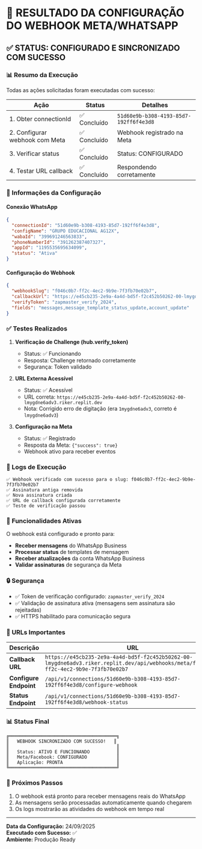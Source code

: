 # 🎉 RESULTADO DA CONFIGURAÇÃO DO WEBHOOK META/WHATSAPP

## ✅ STATUS: CONFIGURADO E SINCRONIZADO COM SUCESSO

### 📊 Resumo da Execução

Todas as ações solicitadas foram executadas com sucesso:

| Ação | Status | Detalhes |
|------|--------|----------|
| 1. Obter connectionId | ✅ Concluído | `51d60e9b-b308-4193-85d7-192ff6f4e3d8` |
| 2. Configurar webhook com Meta | ✅ Concluído | Webhook registrado na Meta |
| 3. Verificar status | ✅ Concluído | Status: CONFIGURADO |
| 4. Testar URL callback | ✅ Concluído | Respondendo corretamente |

### 🔑 Informações da Configuração

#### **Conexão WhatsApp**
```json
{
  "connectionId": "51d60e9b-b308-4193-85d7-192ff6f4e3d8",
  "configName": "GRUPO EDUCACIONAL AG12X",
  "wabaId": "399691246563833",
  "phoneNumberId": "391262387407327",
  "appId": "1195535695634099",
  "status": "Ativa"
}
```

#### **Configuração do Webhook**
```json
{
  "webhookSlug": "f046c0b7-ff2c-4ec2-9b9e-7f3fb70e02b7",
  "callbackUrl": "https://e45cb235-2e9a-4a4d-bd5f-f2c452b50262-00-lmygdne6adv3.riker.replit.dev/api/webhooks/meta/f046c0b7-ff2c-4ec2-9b9e-7f3fb70e02b7",
  "verifyToken": "zapmaster_verify_2024",
  "fields": "messages,message_template_status_update,account_update"
}
```

### ✅ Testes Realizados

1. **Verificação de Challenge (hub.verify_token)**
   - Status: ✅ Funcionando
   - Resposta: Challenge retornado corretamente
   - Segurança: Token validado

2. **URL Externa Acessível**
   - Status: ✅ Acessível
   - URL correta: `https://e45cb235-2e9a-4a4d-bd5f-f2c452b50262-00-lmygdne6adv3.riker.replit.dev`
   - Nota: Corrigido erro de digitação (era `1mygdne6adv3`, correto é `lmygdne6adv3`)

3. **Configuração na Meta**
   - Status: ✅ Registrado
   - Resposta da Meta: `{"success": true}`
   - Webhook ativo para receber eventos

### 📝 Logs de Execução

```
✅ Webhook verificado com sucesso para o slug: f046c0b7-ff2c-4ec2-9b9e-7f3fb70e02b7
✅ Assinatura antiga removida
✅ Nova assinatura criada
✅ URL de callback configurada corretamente
✅ Teste de verificação passou
```

### 🚀 Funcionalidades Ativas

O webhook está configurado e pronto para:

- **Receber mensagens** do WhatsApp Business
- **Processar status** de templates de mensagem
- **Receber atualizações** da conta WhatsApp Business
- **Validar assinaturas** de segurança da Meta

### 🔒 Segurança

- ✅ Token de verificação configurado: `zapmaster_verify_2024`
- ✅ Validação de assinatura ativa (mensagens sem assinatura são rejeitadas)
- ✅ HTTPS habilitado para comunicação segura

### 📌 URLs Importantes

| Descrição | URL |
|-----------|-----|
| **Callback URL** | `https://e45cb235-2e9a-4a4d-bd5f-f2c452b50262-00-lmygdne6adv3.riker.replit.dev/api/webhooks/meta/f046c0b7-ff2c-4ec2-9b9e-7f3fb70e02b7` |
| **Configure Endpoint** | `/api/v1/connections/51d60e9b-b308-4193-85d7-192ff6f4e3d8/configure-webhook` |
| **Status Endpoint** | `/api/v1/connections/51d60e9b-b308-4193-85d7-192ff6f4e3d8/webhook-status` |

### 📊 Status Final

```
╔════════════════════════════════════════╗
║   WEBHOOK SINCRONIZADO COM SUCESSO!   ║
║                                        ║
║   Status: ATIVO E FUNCIONANDO          ║
║   Meta/Facebook: CONFIGURADO           ║
║   Aplicação: PRONTA                    ║
╚════════════════════════════════════════╝
```

### 🎯 Próximos Passos

1. O webhook está pronto para receber mensagens reais do WhatsApp
2. As mensagens serão processadas automaticamente quando chegarem
3. Os logs mostrarão as atividades do webhook em tempo real

---

**Data da Configuração:** 24/09/2025  
**Executado com Sucesso:** ✅  
**Ambiente:** Produção Ready